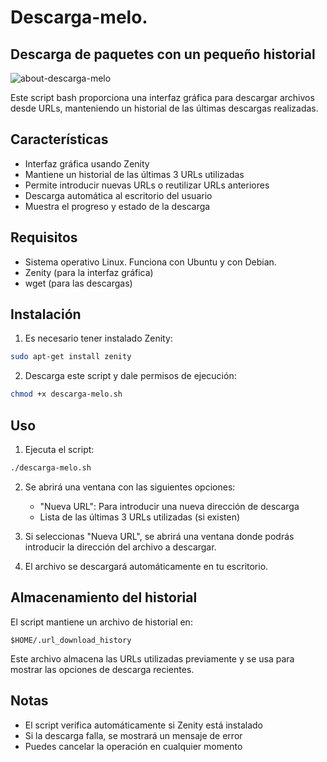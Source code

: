 # Descarga-melo. 
## Descarga de paquetes con un pequeño historial

![about-descarga-melo](https://github.com/user-attachments/assets/79d6504c-84ee-4072-9af2-073e328019c3)

Este script bash proporciona una interfaz gráfica para descargar archivos desde URLs, manteniendo un historial de las últimas descargas realizadas.

## Características

- Interfaz gráfica usando Zenity
- Mantiene un historial de las últimas 3 URLs utilizadas
- Permite introducir nuevas URLs o reutilizar URLs anteriores
- Descarga automática al escritorio del usuario
- Muestra el progreso y estado de la descarga

## Requisitos

- Sistema operativo Linux. Funciona con Ubuntu y con Debian.
- Zenity (para la interfaz gráfica)
- wget (para las descargas)

## Instalación

1. Es necesario tener instalado Zenity:
```bash
sudo apt-get install zenity
```

2. Descarga este script y dale permisos de ejecución:
```bash
chmod +x descarga-melo.sh
```

## Uso

1. Ejecuta el script:
```bash
./descarga-melo.sh
```

2. Se abrirá una ventana con las siguientes opciones:
   - "Nueva URL": Para introducir una nueva dirección de descarga
   - Lista de las últimas 3 URLs utilizadas (si existen)

3. Si seleccionas "Nueva URL", se abrirá una ventana donde podrás introducir la dirección del archivo a descargar.

4. El archivo se descargará automáticamente en tu escritorio.

## Almacenamiento del historial

El script mantiene un archivo de historial en:
```
$HOME/.url_download_history
```

Este archivo almacena las URLs utilizadas previamente y se usa para mostrar las opciones de descarga recientes.

## Notas

- El script verifica automáticamente si Zenity está instalado
- Si la descarga falla, se mostrará un mensaje de error
- Puedes cancelar la operación en cualquier momento
